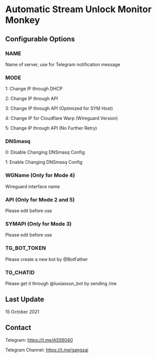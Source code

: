 # Automatic Stream Unlock Monitor Monkey

## Configurable Options

### NAME
Name of server, use for Telegram notification message

### MODE
1: Change IP through DHCP

2: Change IP through API

3: Change IP through API (Optimized for SYM Host)

4: Change IP for Cloudflare Warp (Wireguard Version)

5: Change IP through API (No Further Retry)

### DNSmasq
0: Disable Changing DNSmasq Config

1: Enable Changing DNSmasq Config

### WGName (Only for Mode 4)
Wireguard interface name

### API (Only for Mode 2 and 5)
Please edit before use

### SYMAPI (Only for Mode 3)
Please edit before use

### TG_BOT_TOKEN
Please create a new bot by @BotFather

### TG_CHATID
Please get it through @luxiaoxun_bot by sending /me

## Last Update
15 October 2021

## Contact
Telegram: https://t.me/AS56040

Telegram Channel: https://t.me/gangzai
